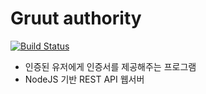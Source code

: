 # Gruut authority
[![Build Status](https://travis-ci.com/gruut/gruut-authority.svg?branch=master)](https://travis-ci.com/gruut/gruut-authority)
- 인증된 유저에게 인증서를 제공해주는 프로그램
- NodeJS 기반 REST API 웹서버
